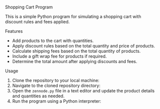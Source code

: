 
Shopping Cart Program

This is a simple Python program for simulating a shopping cart with discount rules and fees applied.

Features

- Add products to the cart with quantities.
- Apply discount rules based on the total quantity and price of products.
- Calculate shipping fees based on the total quantity of products.
- Include a gift wrap fee for products if required.
- Determine the total amount after applying discounts and fees.

Usage

1. Clone the repository to your local machine:
2. Navigate to the cloned repository directory:
3. Open the `zennode.py` file in a text editor and update the product details and quantities as needed.
4. Run the program using a Python interpreter:






